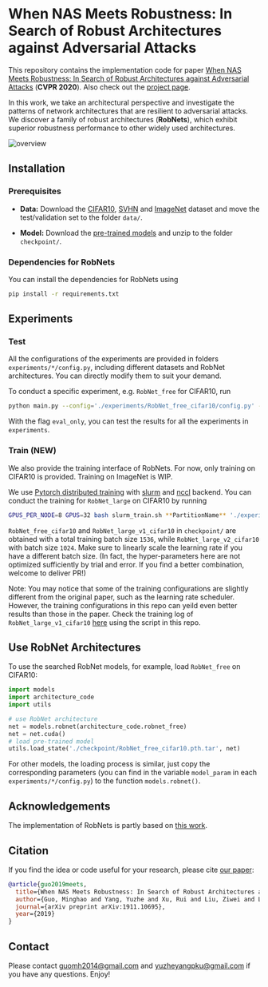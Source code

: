 # When NAS Meets Robustness: In Search of Robust Architectures against Adversarial Attacks 
This repository contains the implementation code for paper [When NAS Meets Robustness: In Search of Robust Architectures against Adversarial Attacks](https://arxiv.org/abs/1911.10695) (__CVPR 2020__). Also check out the [project page](http://www.mit.edu/~yuzhe/robnets.html).

In this work, we take an architectural perspective and investigate the patterns of network architectures that are resilient to adversarial attacks. We discover a family of robust architectures (__RobNets__), which exhibit superior robustness performance to other widely used architectures.

![overview](assets/robnets.png)

## Installation

### Prerequisites
- __Data:__ Download the [CIFAR10](https://www.cs.toronto.edu/~kriz/cifar.html), [SVHN](http://ufldl.stanford.edu/housenumbers/) and [ImageNet](http://image-net.org/download) dataset and move the test/validation set to the folder `data/`.

- __Model:__ Download the [pre-trained models](https://drive.google.com/file/d/1h2JLcumQgS296Su950ZEtiJrEgxWzxfP/view?usp=sharing) and unzip to the folder `checkpoint/`.


### Dependencies for RobNets 
You can install the dependencies for RobNets using
```bash
pip install -r requirements.txt
```


## Experiments

### Test

All the configurations of the experiments are provided in folders `experiments/*/config.py`, including different datasets and RobNet architectures. You can directly modify them to suit your demand.

To conduct a specific experiment, e.g. `RobNet_free` for CIFAR10, run
```bash
python main.py --config='./experiments/RobNet_free_cifar10/config.py' --eval_only
```
With the flag `eval_only`, you can test the results for all the experiments in `experiments`.

### Train (NEW)

We also provide the training interface of RobNets. For now, only training on CIFAR10 is provided. Training on ImageNet is WIP. 

We use [Pytorch distributed training](https://pytorch.org/tutorials/intermediate/ddp_tutorial.html) with [slurm](https://slurm.schedmd.com/tutorials.html) and [nccl](https://docs.nvidia.com/deeplearning/nccl/user-guide/docs/overview.html) backend. You can conduct the training for `RobNet_large` on CIFAR10 by running
```bash
GPUS_PER_NODE=8 GPUS=32 bash slurm_train.sh **PartitionName** './experiments/RobNet_large_cifar10/config.py'
```

`RobNet_free_cifar10` and `RobNet_large_v1_cifar10` in `checkpoint/` are obtained with a total training batch size `1536`, while `RobNet_large_v2_cifar10` with batch size `1024`. Make sure to linearly scale the learning rate if you have a different batch size. (In fact, the hyper-parameters here are not optimized sufficiently by trial and error. If you find a better combination, welcome to deliver PR!)

Note: You may notice that some of the training configurations are slightly different from the original paper, such as the learning rate scheduler. However, the training configurations in this repo can yeild even better results than those in the paper. Check the training log of `RobNet_large_v1_cifar10` [here](https://drive.google.com/file/d/11S1F2-B4Lm5Sc7uFBE4bh8-QItwE2Stf/view?usp=sharing) using the script in this repo.

## Use RobNet Architectures
To use the searched RobNet models, for example, load `RobNet_free` on CIFAR10:
```python
import models
import architecture_code
import utils

# use RobNet architecture
net = models.robnet(architecture_code.robnet_free)
net = net.cuda()
# load pre-trained model
utils.load_state('./checkpoint/RobNet_free_cifar10.pth.tar', net)
```
For other models, the loading process is similar, just copy the corresponding parameters (you can find in the variable `model_param` in each `experiments/*/config.py`) to the function `models.robnet()`.


## Acknowledgements
The implementation of RobNets is partly based on [this work](https://github.com/quark0/darts).


## Citation
If you find the idea or code useful for your research, please cite [our paper](https://arxiv.org/abs/1911.10695):
```bib
@article{guo2019meets,
  title={When NAS Meets Robustness: In Search of Robust Architectures against Adversarial Attacks},
  author={Guo, Minghao and Yang, Yuzhe and Xu, Rui and Liu, Ziwei and Lin, Dahua},
  journal={arXiv preprint arXiv:1911.10695},
  year={2019}
}
```


## Contact
Please contact guomh2014@gmail.com and yuzheyangpku@gmail.com if you have any questions. Enjoy!
